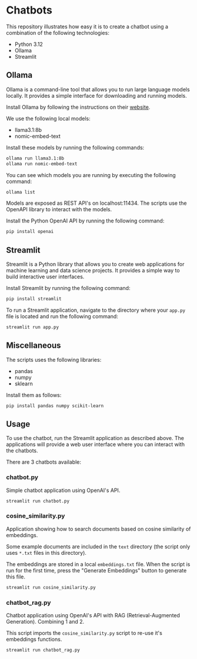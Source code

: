 # Chatbots

This repository illustrates how easy it is to create a chatbot using a combination of the following technologies:

- Python 3.12
- Ollama
- Streamlit

## Ollama

Ollama is a command-line tool that allows you to run large language models locally. It provides a simple interface for downloading and running models.

Install Ollama by following the instructions on their [website](https://ollama.com/).

We use the following local models:

- llama3.1:8b
- nomic-embed-text

Install these models by running the following commands:

```bash
ollama run llama3.1:8b
ollama run nomic-embed-text
```

You can see which models you are running by executing the following command:

```bash
ollama list
```

Models are exposed as REST API's on localhost:11434. The scripts use the OpenAPI library to interact with the models.

Install the Python OpenAI API by running the following command:

```bash
pip install openai
```

## Streamlit

Streamlit is a Python library that allows you to create web applications for machine learning and data science projects. It provides a simple way to build interactive user interfaces.

Install Streamlit by running the following command:

```bash
pip install streamlit
```

To run a Streamlit application, navigate to the directory where your `app.py` file is located and run the following command:

```bash
streamlit run app.py
```

## Miscellaneous

The scripts uses the following libraries:

- pandas
- numpy
- sklearn

Install them as follows:

```bash
pip install pandas numpy scikit-learn
```

## Usage

To use the chatbot, run the Streamlit application as described above. The applications will provide a web user interface where you can interact with the chatbots.

There are 3 chatbots available:

### **chatbot.py**

Simple chatbot application using OpenAI's API.

```bash
streamlit run chatbot.py
```

### **cosine_similarity.py**

Application showing how to search documents based on cosine similarity of embeddings.

Some example documents are included in the `text` directory (the script only uses `*.txt` files in this directory).

The embeddings are stored in a local `embeddings.txt` file. When the script is run for the first time, press the "Generate Embeddings" button to generate this file.

```bash
streamlit run cosine_similarity.py
```

### **chatbot_rag.py**

Chatbot application using OpenAI's API with RAG (Retrieval-Augmented Generation). Combining 1 and 2.

This script imports the `cosine_similarity.py` script to re-use it's embeddings functions.

```bash
streamlit run chatbot_rag.py
```
